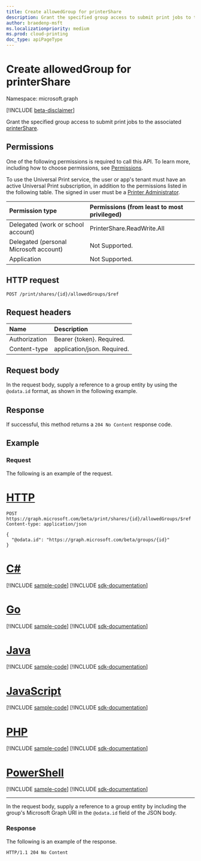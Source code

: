 ```yaml
---
title: Create allowedGroup for printerShare
description: Grant the specified group access to submit print jobs to the associated printer.
author: braedenp-msft
ms.localizationpriority: medium
ms.prod: cloud-printing
doc_type: apiPageType
---
```


# Create allowedGroup for printerShare

Namespace: microsoft.graph

[!INCLUDE [beta-disclaimer](../../includes/beta-disclaimer.md)]

Grant the specified group access to submit print jobs to the associated [printerShare](../resources/printershare.md).

## Permissions
One of the following permissions is required to call this API. To learn more, including how to choose permissions, see [Permissions](/graph/permissions-reference).

To use the Universal Print service, the user or app's tenant must have an active Universal Print subscription, in addition to the permissions listed in the following table. The signed in user must be a [Printer Administrator](/azure/active-directory/users-groups-roles/directory-assign-admin-roles#printer-administrator).

|Permission type | Permissions (from least to most privileged) |
|:---------------|:--------------------------------------------|
|Delegated (work or school account)| PrinterShare.ReadWrite.All |
|Delegated (personal Microsoft account)|Not Supported.|
|Application|Not Supported.|

## HTTP request
<!-- { "blockType": "ignored" } -->
```http
POST /print/shares/{id}/allowedGroups/$ref
```
## Request headers
| Name          | Description   |
|:--------------|:--------------|
| Authorization | Bearer {token}. Required. |
| Content-type  | application/json. Required.|

## Request body
In the request body, supply a reference to a group entity by using the `@odata.id` format, as shown in the following example.

## Response
If successful, this method returns a `204 No Content` response code.

## Example
### Request
The following is an example of the request.


# [HTTP](#tab/http)
<!-- {
  "blockType": "request",
  "name": "create_allowedgroup_from_printers"
}-->
```http
POST https://graph.microsoft.com/beta/print/shares/{id}/allowedGroups/$ref
Content-type: application/json

{
  "@odata.id": "https://graph.microsoft.com/beta/groups/{id}"
}
```

# [C#](#tab/csharp)
[!INCLUDE [sample-code](../includes/snippets/csharp/create-allowedgroup-from-printers-csharp-snippets.md)]
[!INCLUDE [sdk-documentation](../includes/snippets/snippets-sdk-documentation-link.md)]

# [Go](#tab/go)
[!INCLUDE [sample-code](../includes/snippets/go/create-allowedgroup-from-printers-go-snippets.md)]
[!INCLUDE [sdk-documentation](../includes/snippets/snippets-sdk-documentation-link.md)]

# [Java](#tab/java)
[!INCLUDE [sample-code](../includes/snippets/java/create-allowedgroup-from-printers-java-snippets.md)]
[!INCLUDE [sdk-documentation](../includes/snippets/snippets-sdk-documentation-link.md)]

# [JavaScript](#tab/javascript)
[!INCLUDE [sample-code](../includes/snippets/javascript/create-allowedgroup-from-printers-javascript-snippets.md)]
[!INCLUDE [sdk-documentation](../includes/snippets/snippets-sdk-documentation-link.md)]

# [PHP](#tab/php)
[!INCLUDE [sample-code](../includes/snippets/php/create-allowedgroup-from-printers-php-snippets.md)]
[!INCLUDE [sdk-documentation](../includes/snippets/snippets-sdk-documentation-link.md)]

# [PowerShell](#tab/powershell)
[!INCLUDE [sample-code](../includes/snippets/powershell/create-allowedgroup-from-printers-powershell-snippets.md)]
[!INCLUDE [sdk-documentation](../includes/snippets/snippets-sdk-documentation-link.md)]

---

In the request body, supply a reference to a group entity by including the group's Microsoft Graph URI in the `@odata.id` field of the JSON body.

### Response
The following is an example of the response. 
<!-- {
  "blockType": "response"
} -->
```http
HTTP/1.1 204 No Content
```

<!-- uuid: 8fcb5dbc-d5aa-4681-8e31-b001d5168d79
2015-10-25 14:57:30 UTC -->
<!-- {
  "type": "#page.annotation",
  "description": "Create allowedGroup",
  "keywords": "",
  "section": "documentation",
  "tocPath": ""
}-->
